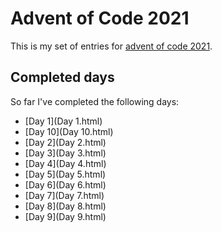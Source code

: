 # Advent of Code 2021
This is my set of entries for [advent of code 2021](https://www.adventofcode.com/2021).

## Completed days
  So far I've completed the following days:

  * [Day 1](Day 1.html)
  * [Day 10](Day 10.html)
  * [Day 2](Day 2.html)
  * [Day 3](Day 3.html)
  * [Day 4](Day 4.html)
  * [Day 5](Day 5.html)
  * [Day 6](Day 6.html)
  * [Day 7](Day 7.html)
  * [Day 8](Day 8.html)
  * [Day 9](Day 9.html)
